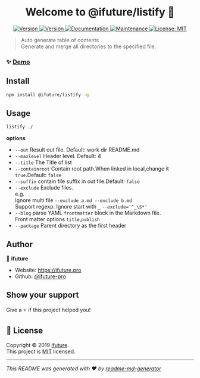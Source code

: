 <h1 align="center">Welcome to @ifuture/listify 👋</h1>
<p align="center">
    <a href="https://github.com/ifuture-pro/listify/actions" target="_blank">
    <img alt="Version" src="https://github.com/ifuture-pro/listify/workflows/Node.js%20Package/badge.svg">
  </a>
  <a href="https://www.npmjs.com/package/@ifuture/listify" target="_blank">
    <img alt="Version" src="https://img.shields.io/npm/v/@ifuture/listify.svg">
  </a>
  <a href="https://github.com/ifuture-pro/listify#readme" target="_blank">
    <img alt="Documentation" src="https://img.shields.io/badge/documentation-yes-brightgreen.svg" />
  </a>
  <a href="https://github.com/ifuture-pro/listify/graphs/commit-activity" target="_blank">
    <img alt="Maintenance" src="https://img.shields.io/badge/Maintained%3F-yes-green.svg" />
  </a>
  <a href="https://github.com/ifuture-pro/listify/blob/master/LICENSE" target="_blank">
    <img alt="License: MIT" src="https://img.shields.io/github/license/ifuture-pro/listify" />
  </a>
</p>

> Auto generate table of contents  
> Generate and merge all directories to the specified file.

### ✨ [Demo](demo/README.md)

## Install

```sh
npm install @ifuture/listify -g
```

## Usage

```sh
listify ./ 
```
**options**
- `--out` Result out file. Default: work dir README.md
- `--maxlevel` Header level. Default: 4
- `--title` The Title of list
- `--containroot` Contain root path.When linked in local,change it `true`.Default: `false`
- `--suffix` contain file suffix in out file.Default: `false`
- `--exclude` Exclude files.  
    e.g.  
    Ignore multi file `--exclude a.md --exclude b.md  `  
    Support regexp. Ignore start with `_` `--exclude='^_\S*'`
- `--blog` parse YAML `frontmatter` block in the Markdown file.  
    Front matter options `title`,`publish`
- `--package` Parent directory as the first header

    

## Author

👤 **ifuture**

* Website: https://ifuture.pro
* Github: [@ifuture-pro](https://github.com/ifuture-pro)

## Show your support

Give a ⭐️ if this project helped you!

## 📝 License

Copyright © 2019 [ifuture](https://github.com/ifuture-pro).<br />
This project is [MIT](https://github.com/ifuture-pro/listify/blob/master/LICENSE) licensed.

***
_This README was generated with ❤️ by [readme-md-generator](https://github.com/kefranabg/readme-md-generator)_